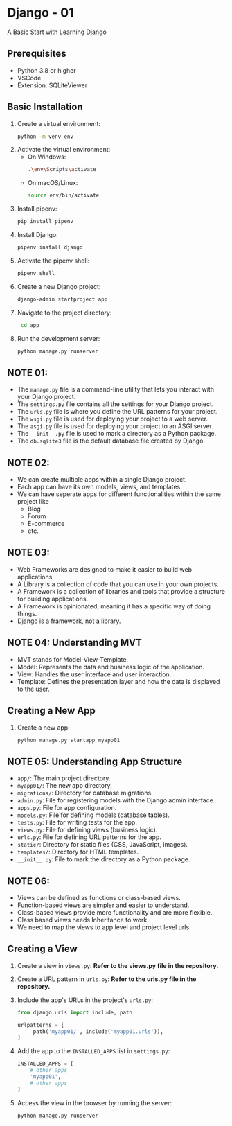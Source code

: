 # Django - 01

A Basic Start with Learning Django

## Prerequisites

-   Python 3.8 or higher
-   VSCode
-   Extension: SQLiteViewer

## Basic Installation

1. Create a virtual environment:
    ```bash
    python -m venv env
    ```
2. Activate the virtual environment:
    - On Windows:
        ```bash
        .\env\Scripts\activate
        ```
    - On macOS/Linux:
        ```bash
        source env/bin/activate
        ```
3. Install pipenv:
    ```bash
    pip install pipenv
    ```
4. Install Django:
    ```bash
    pipenv install django
    ```
5. Activate the pipenv shell:
    ```bash
    pipenv shell
    ```
6. Create a new Django project:
    ```bash
    django-admin startproject app
    ```
7. Navigate to the project directory:
    ```bash
     cd app
    ```
8. Run the development server:
    ```bash
    python manage.py runserver
    ```

## NOTE 01:

-   The `manage.py` file is a command-line utility that lets you interact with your Django project.
-   The `settings.py` file contains all the settings for your Django project.
-   The `urls.py` file is where you define the URL patterns for your project.
-   The `wsgi.py` file is used for deploying your project to a web server.
-   The `asgi.py` file is used for deploying your project to an ASGI server.
-   The `__init__.py` file is used to mark a directory as a Python package.
-   The `db.sqlite3` file is the default database file created by Django.

## NOTE 02:

-   We can create multiple apps within a single Django project.
-   Each app can have its own models, views, and templates.
-   We can have seperate apps for different functionalities within the same project like
    -   Blog
    -   Forum
    -   E-commerce
    -   etc.

## NOTE 03:

-   Web Frameworks are designed to make it easier to build web applications.
-   A Library is a collection of code that you can use in your own projects.
-   A Framework is a collection of libraries and tools that provide a structure for building applications.
-   A Framework is opinionated, meaning it has a specific way of doing things.
-   Django is a framework, not a library.

## NOTE 04: Understanding MVT

-   MVT stands for Model-View-Template.
-   Model: Represents the data and business logic of the application.
-   View: Handles the user interface and user interaction.
-   Template: Defines the presentation layer and how the data is displayed to the user.

## Creating a New App

1. Create a new app:
    ```bash
    python manage.py startapp myapp01
    ```

## NOTE 05: Understanding App Structure

-   `app/`: The main project directory.
-   `myapp01/`: The new app directory.
-   `migrations/`: Directory for database migrations.
-   `admin.py`: File for registering models with the Django admin interface.
-   `apps.py`: File for app configuration.
-   `models.py`: File for defining models (database tables).
-   `tests.py`: File for writing tests for the app.
-   `views.py`: File for defining views (business logic).
-   `urls.py`: File for defining URL patterns for the app.
-   `static/`: Directory for static files (CSS, JavaScript, images).
-   `templates/`: Directory for HTML templates.
-   `__init__.py`: File to mark the directory as a Python package.

## NOTE 06:

-   Views can be defined as functions or class-based views.
-   Function-based views are simpler and easier to understand.
-   Class-based views provide more functionality and are more flexible.
-   Class based views needs Inheritance to work.
-   We need to map the views to app level and project level urls.

## Creating a View

1. Create a view in `views.py`:
   **Refer to the views.py file in the repository.**
2. Create a URL pattern in `urls.py`:
   **Refer to the urls.py file in the repository.**
3. Include the app's URLs in the project's `urls.py`:

    ```python
    from django.urls import include, path

    urlpatterns = [
         path('myapp01/', include('myapp01.urls')),
    ]
    ```
4. Add the app to the `INSTALLED_APPS` list in `settings.py`:

    ```python
    INSTALLED_APPS = [
        # other apps
        'myapp01',
        # other apps
    ]
    ```
5. Access the view in the browser by running the server:
    ```bash
    python manage.py runserver
    ```